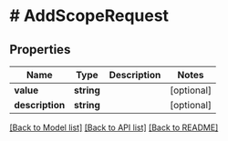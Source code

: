 # # AddScopeRequest

## Properties

Name | Type | Description | Notes
------------ | ------------- | ------------- | -------------
**value** | **string** |  | [optional]
**description** | **string** |  | [optional]

[[Back to Model list]](../../README.md#models) [[Back to API list]](../../README.md#endpoints) [[Back to README]](../../README.md)
